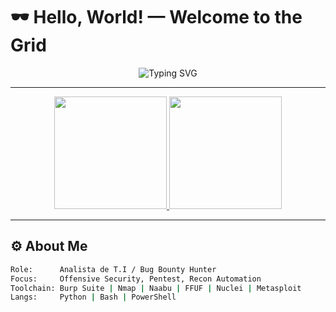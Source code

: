# 🕶️ Hello, World! — Welcome to the Grid

<p align="center">
  <img src="https://readme-typing-svg.demolab.com?font=Share+Tech+Mono&size=22&duration=3000&pause=800&color=00FFF0&center=true&vCenter=true&width=500&lines=init+connection...;access+granted;loading+profile+Dc0st4();" alt="Typing SVG" />
</p>

---

<div align="center">
  <a href="https://github.com/Dc0st4">
    <img height="180em" src="https://github-readme-stats.vercel.app/api?username=Dc0st4&show_icons=true&theme=tokyonight&bg_color=00000000&hide_border=true"/>
    <img height="180em" src="https://github-readme-stats.vercel.app/api/top-langs/?username=Dc0st4&layout=compact&langs_count=16&theme=tokyonight&bg_color=00000000&hide_border=true"/>
  </a>
</div>

---

## ⚙️ About Me
```bash
Role:      Analista de T.I / Bug Bounty Hunter
Focus:     Offensive Security, Pentest, Recon Automation
Toolchain: Burp Suite | Nmap | Naabu | FFUF | Nuclei | Metasploit
Langs:     Python | Bash | PowerShell
